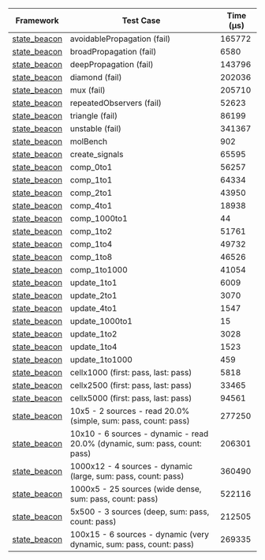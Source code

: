 | Framework | Test Case | Time (μs) |
| --- | --- | --- |
| [state_beacon](https://github.com/jinyus/dart_beacon) | avoidablePropagation (fail) | 165772 |
| [state_beacon](https://github.com/jinyus/dart_beacon) | broadPropagation (fail) | 6580 |
| [state_beacon](https://github.com/jinyus/dart_beacon) | deepPropagation (fail) | 143796 |
| [state_beacon](https://github.com/jinyus/dart_beacon) | diamond (fail) | 202036 |
| [state_beacon](https://github.com/jinyus/dart_beacon) | mux (fail) | 205710 |
| [state_beacon](https://github.com/jinyus/dart_beacon) | repeatedObservers (fail) | 52623 |
| [state_beacon](https://github.com/jinyus/dart_beacon) | triangle (fail) | 86199 |
| [state_beacon](https://github.com/jinyus/dart_beacon) | unstable (fail) | 341367 |
| [state_beacon](https://github.com/jinyus/dart_beacon) | molBench | 902 |
| [state_beacon](https://github.com/jinyus/dart_beacon) | create_signals | 65595 |
| [state_beacon](https://github.com/jinyus/dart_beacon) | comp_0to1 | 56257 |
| [state_beacon](https://github.com/jinyus/dart_beacon) | comp_1to1 | 64334 |
| [state_beacon](https://github.com/jinyus/dart_beacon) | comp_2to1 | 43950 |
| [state_beacon](https://github.com/jinyus/dart_beacon) | comp_4to1 | 18938 |
| [state_beacon](https://github.com/jinyus/dart_beacon) | comp_1000to1 | 44 |
| [state_beacon](https://github.com/jinyus/dart_beacon) | comp_1to2 | 51761 |
| [state_beacon](https://github.com/jinyus/dart_beacon) | comp_1to4 | 49732 |
| [state_beacon](https://github.com/jinyus/dart_beacon) | comp_1to8 | 46526 |
| [state_beacon](https://github.com/jinyus/dart_beacon) | comp_1to1000 | 41054 |
| [state_beacon](https://github.com/jinyus/dart_beacon) | update_1to1 | 6009 |
| [state_beacon](https://github.com/jinyus/dart_beacon) | update_2to1 | 3070 |
| [state_beacon](https://github.com/jinyus/dart_beacon) | update_4to1 | 1547 |
| [state_beacon](https://github.com/jinyus/dart_beacon) | update_1000to1 | 15 |
| [state_beacon](https://github.com/jinyus/dart_beacon) | update_1to2 | 3028 |
| [state_beacon](https://github.com/jinyus/dart_beacon) | update_1to4 | 1523 |
| [state_beacon](https://github.com/jinyus/dart_beacon) | update_1to1000 | 459 |
| [state_beacon](https://github.com/jinyus/dart_beacon) | cellx1000 (first: pass, last: pass) | 5818 |
| [state_beacon](https://github.com/jinyus/dart_beacon) | cellx2500 (first: pass, last: pass) | 33465 |
| [state_beacon](https://github.com/jinyus/dart_beacon) | cellx5000 (first: pass, last: pass) | 94561 |
| [state_beacon](https://github.com/jinyus/dart_beacon) | 10x5 - 2 sources - read 20.0% (simple, sum: pass, count: pass) | 277250 |
| [state_beacon](https://github.com/jinyus/dart_beacon) | 10x10 - 6 sources - dynamic - read 20.0% (dynamic, sum: pass, count: pass) | 206301 |
| [state_beacon](https://github.com/jinyus/dart_beacon) | 1000x12 - 4 sources - dynamic (large, sum: pass, count: pass) | 360490 |
| [state_beacon](https://github.com/jinyus/dart_beacon) | 1000x5 - 25 sources (wide dense, sum: pass, count: pass) | 522116 |
| [state_beacon](https://github.com/jinyus/dart_beacon) | 5x500 - 3 sources (deep, sum: pass, count: pass) | 212505 |
| [state_beacon](https://github.com/jinyus/dart_beacon) | 100x15 - 6 sources - dynamic (very dynamic, sum: pass, count: pass) | 269335 |
